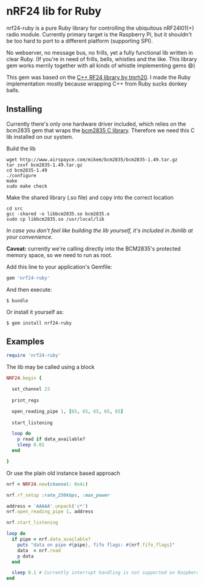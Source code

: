 # nRF24 lib for Ruby

nrf24-ruby is a pure Ruby library for controlling the ubiquitous nRF24l01(+) radio module. Currently primary target is
the Raspberry Pi, but it shouldn't be too hard to port to a different platform (supporting SPI).
 
No webserver, no message bus, no frills, yet a fully functional lib written in clear Ruby. (If you're in need of frills,
bells, whistles and the like. This library gem works merrily together with all kinds of whistle implementing gems :smile:)   

This gem was based on the [C++ RF24 library by tmrh20](https://github.com/TMRh20/RF24). I made the Ruby implementation
mostly because wrapping C++ from Ruby sucks donkey balls.  

## Installing
Currently there's only one hardware driver included, which relies on the bcm2835 gem that wraps the [bcm2835 C library](http://www.airspayce.com/mikem/bcm2835). Therefore we need
this C lib installed on our system.

Build the lib
 
    wget http://www.airspayce.com/mikem/bcm2835/bcm2835-1.49.tar.gz
    tar zxvf bcm2835-1.49.tar.gz
    cd bcm2835-1.49
    ./configure
    make
    sudo make check
    
Make the shared library (.so file) and copy into the correct location
    
    cd src
    gcc -shared -o libbcm2835.so bcm2835.o
    sudo cp libbcm2835.so /usr/local/lib
   
_In case you don't feel like building the lib yourself, it's included in /binlib at your convenience._   

**Caveat:** currently we're calling directly into the BCM2835's protected memory space, so we need to run as root.

Add this line to your application's Gemfile:

```ruby
gem 'nrf24-ruby'
```

And then execute:

    $ bundle

Or install it yourself as:

    $ gem install nrf24-ruby

 

## Examples

```ruby
require 'nrf24-ruby'
```

The lib may be called using a block

```ruby
NRF24.begin {

  set_channel 23
  
  print_regs

  open_reading_pipe 1, [65, 65, 65, 65, 65]
  
  start_listening

  loop do
    p read if data_available?
    sleep 0.01
  end

}
``` 
Or use the plain old instance based approach

```ruby
nrf = NRF24.new(channel: 0x4c)

nrf.rf_setup :rate_250kbps, :max_power

address = 'AAAAA'.unpack('c*')
nrf.open_reading_pipe 1, address

nrf.start_listening

loop do
  if pipe = nrf.data_available?
    puts "data on pipe #{pipe}, fifo flags: #{nrf.fifo_flags}"
    data  = nrf.read
    p data
  end

  sleep 0.1 # Currently interrupt handling is not supported on Raspberry Pi, so we need to poll for new data
end
```